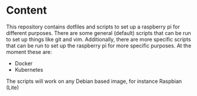 # Content

This repository contains dotfiles and scripts to set up a raspberry pi for different purposes.
There are some general (default) scripts that can be run to set up things like git and vim. Additionally, there
are more specific scripts that can be run to set up the raspberry pi for more specific purposes. At the moment
these are:

* Docker
* Kubernetes

The scripts will work on any Debian based image, for instance Raspbian (Lite)
